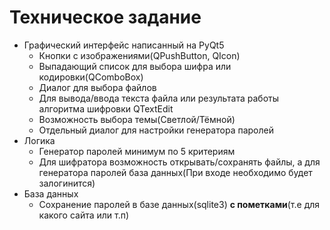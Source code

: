 # Техническое задание
+ Графический интерфейс написанный на PyQt5
  + Кнопки с изображениями(QPushButton, QIcon)
  + Выпадающий список для выбора шифра или кодировки(QComboBox)
  + Диалог для выбора файлов
  + Для вывода/ввода текста файла или результата работы алгоритма шифровки QTextEdit
  + Возможность выбора темы(Светлой/Тёмной)
  + Отдельный диалог для настройки генератора паролей
+ Логика
  + Генератор паролей минимум по 5 критериям
  + Для шифратора возможность открывать/сохранять файлы, а для генератора паролей база данных(При входе необходимо будет залогинится)
+ База данных
  + Сохранение паролей в базе данных(sqlite3) **с пометками**(т.е для какого сайта или т.п)
